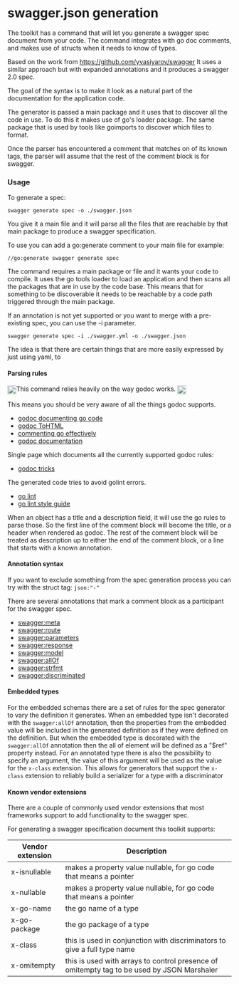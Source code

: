 # swagger.json generation

The toolkit has a command that will let you generate a swagger spec document from your code.
The command integrates with go doc comments, and makes use of structs when it needs to know of
types.

<!--more-->

Based on the work from https://github.com/yvasiyarov/swagger
It uses a similar approach but with expanded annotations and it produces a swagger 2.0 spec.

The goal of the syntax is to make it look as a natural part of the documentation for the application code.

The generator is passed a main package and it uses that to discover all the code in use.
To do this it makes use of go's loader package. The same package that is used by tools like goimports to discover which files to format.

Once the parser has encountered a comment that matches on of its known tags, the parser will assume that the rest of the comment block is for swagger.

### Usage

To generate a spec:

```
swagger generate spec -o ./swagger.json
```

You give it a main file and it will parse all the files that are reachable by that main
package to produce a swagger specification.

To use you can add a go:generate comment to your main file for example:

```
//go:generate swagger generate spec
```

The command requires a main package or file and it wants your code to compile. It uses the go tools loader to load an application and then scans all the packages that are in use by the code base.
This means that for something to be discoverable it needs to be reachable by a code path triggered through the main package.

If an annotation is not yet supported or you want to merge with a pre-existing spec, you can use the -i parameter.

```
swagger generate spec -i ./swagger.yml -o ./swagger.json
```

The idea is that there are certain things that are more easily expressed by just using yaml, to

#### Parsing rules

<img class="emoji" title=":warning" alt=":warning" src="https://assets-cdn.github.com/images/icons/emoji/unicode/26a0.png?v5" width="20" height="20" align="absmiddle" />This command relies heavily on the way godoc works. <img class="emoji" title=":warning" alt=":warning" src="https://assets-cdn.github.com/images/icons/emoji/unicode/26a0.png?v5" width="20" height="20" align="absmiddle" />

This means you should be very aware of all the things godoc supports.

* [godoc documenting go code](http://blog.golang.org/godoc-documenting-go-code)
* [godoc ToHTML](https://golang.org/pkg/go/doc/#ToHTML)
* [commenting go effectively](https://golang.org/doc/effective_go.html#commentary)
* [godoc documentation](https://godoc.org/golang.org/x/tools/cmd/godoc)

Single page which documents all the currently supported godoc rules:

* [godoc tricks](https://godoc.org/github.com/fluhus/godoc-tricks)

The generated code tries to avoid golint errors.

* [go lint](https://github.com/golang/lint)
* [go lint style guide](https://github.com/golang/go/wiki/CodeReviewComments)

When an object has a title and a description field, it will use the go rules to parse those. So the first line of the
comment block will become the title, or a header when rendered as godoc. The rest of the comment block will be treated
as description up to either the end of the comment block, or a line that starts with a known annotation.

#### Annotation syntax

If you want to exclude something from the spec generation process you can try with the struct tag: `json:"-"`

There are several annotations that mark a comment block as a participant for the swagger spec.

* [swagger:meta](spec/meta.md)
* [swagger:route](spec/route.md)
* [swagger:parameters](spec/params.md)
* [swagger:response](spec/response.md)
* [swagger:model](spec/model.md)
* [swagger:allOf](spec/allOf.md)
* [swagger:strfmt](spec/strfmt.md)
* [swagger:discriminated](spec/discriminated.md)

#### Embedded types

For the embedded schemas there are a set of rules for the spec generator to vary the definition it generates.
When an embedded type isn't decorated with the `swagger:allOf` annotation, then the properties from the embedded value will be included in the generated definition as if they were defined on the definition. But when the embedded type is decorated with the `swagger:allOf` annotation then the all of element will be defined as a "$ref" property instead. For an annotated type there is also the possibility to specify an argument, the value of this argument will be used as the value for the `x-class` extension. This allows for generators that support the
`x-class` extension to reliably build a serializer for a type with a discriminator

#### Known vendor extensions

There are a couple of commonly used vendor extensions that most frameworks support to add functionality to the swagger spec.

For generating a swagger specification document this toolkit supports:

Vendor extension | Description
-----------------|-------------
x-isnullable | makes a property value nullable, for go code that means a pointer
x-nullable | makes a property value nullable, for go code that means a pointer
x-go-name | the go name of a type
x-go-package | the go package of a type
x-class | this is used in conjunction with discriminators to give a full type name
x-omitempty | this is used with arrays to control presence of omitempty tag to be used by JSON Marshaler
